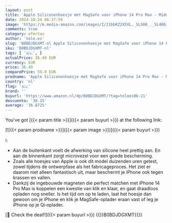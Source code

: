 ```yaml
---
layout: post
title: 'Apple Siliconenhoesje met MagSafe voor iPhone 14 Pro Max - Middernacht '
date: 2024-10-24 06:37:59
image: 'https://m.media-amazon.com/images/I/21bbKZ2X5XL._SL500_._SL400_.jpg'
comments: true
category: ofertas
author: 'tole.es'
slug: 'B0BDJDGXMT-nl Apple Siliconenhoesje met MagSafe voor iPhone 14 Pro Max -...'
sku: 'B0BDJDGXMT-nl'
tags: [ '🇳🇱', ]
actualPrice: 36.49 EUR
currency: EUR
price: 36.49
comparePrice: 59.0 EUR
prodname: 'Apple Siliconenhoesje met MagSafe voor iPhone 14 Pro Max - Middernacht '
country: 'nl'
flag: '🇳🇱'
brand: ''
buyurl: 'https://www.amazon.nl/dp/B0BDJDGXMT/?tag=tolees0b-21'
descuento: '38.15'
average: '36.8725'
---
```


You've got [{{< param title >}}]({{< param buyurl >}}) at the following link:

[![{{< param prodname >}}]({{< param image >}})]({{< param buyurl >}})

ℹ️:

- Aan de buitenkant voelt de afwerking van silicone heel prettig aan. En aan de binnenkant zorgt microvezel voor een goede bescherming.
- Zoals alle hoesjes van Apple is ook dit model duizenden uren getest, zowel tijdens de ontwerpfase als het fabricageproces. Het ziet er daarom niet alleen fantastisch uit, maar beschermt je iPhone ook tegen krassen en vallen.
- Dankzij de ingebouwde magneten die perfect matchen met iPhone 14 Pro Max is koppelen een kwestie van klik en klaar, en gaat draadloos opladen nog sneller. Is het tijd om op te laden, laat het hoesje dan gewoon om je iPhone en klik je MagSafe-oplader eraan vast of leg je iPhone op je Qi‑oplader.

[🛒 Check the deal!!]({{< param buyurl >}})
{{<world>}}B0BDJDGXMT{{</world>}}
